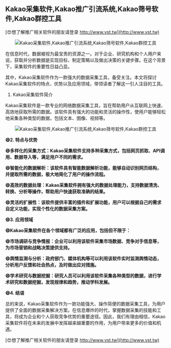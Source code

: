 ## **Kakao采集软件,Kakao推广引流系统,Kakao筛号软件,Kakao群控工具**

[😍想了解推广相关软件的朋友请登录 http://www.vst.tw](http://www.vst.tw)

 <center><img src="https://vst.tw/MP4/tuiguang/png/2.png" alt="Kakao采集软件,Kakao推广引流系统,Kakao筛号软件,Kakao群控工具"></center>

在信息时代，数据被视为最宝贵的资源之一。对于企业、研究机构和个人用户来说，获取并分析数据是实现目标、制定策略以及做出决策的关键步骤。在这个背景下，采集软件的重要性日益凸显。

其中，Kakao采集软件作为一款强大的数据采集工具，备受关注。本文将探讨Kakao采集软件的特点、优势以及应用领域，带领读者了解这一引人注目的工具。

1. Kakao采集软件简介

Kakao采集软件是一款专业的网络数据采集工具，旨在帮助用户从互联网上快速、高效地获取所需的数据。该软件具有强大的功能和灵活的操作性，使用户能够轻松地采集各种类型的数据，包括文本、图像、视频等。

 <center><img src="https://vst.tw/MP4/tuiguang/png/6.png" alt="Kakao采集软件,Kakao推广引流系统,Kakao筛号软件,Kakao群控工具"></center>

**😄2. 特点与优势**

**😄多样化的采集方式：Kakao采集软件支持多种采集方式，包括网页抓取、API调用、数据导入等，满足用户不同的需求。**

**😄智能化的数据解析：该软件具有智能数据解析功能，能够自动识别网页结构，并提取所需的数据，极大地简化了用户的操作流程。**

**😄高效的数据处理：Kakao采集软件拥有强大的数据处理能力，支持数据清洗、转换、分析等操作，帮助用户快速获取准确的结果。**

**😄灵活的扩展性：该软件提供丰富的插件和扩展功能，用户可以根据自己的需求自定义功能，实现个性化的数据采集方案。**

**😄3. 应用领域**

**😄Kakao采集软件在各个领域都有广泛的应用，包括但不限于：**

**😄市场调研与竞争情报：企业可以利用该软件采集市场数据、竞争对手信息等，为市场营销和战略决策提供支持。**

**😄舆情监测与分析：政府部门、媒体机构等可以利用该软件实时监测舆情动态，分析用户反馈和社会热点，及时做出应对措施。**

**😄学术研究与数据挖掘：研究人员可以利用该软件采集各种类型的数据，进行学术研究和数据挖掘，发现规律和趋势，推动学科发展。**

**😄4. 结语**

总的来说，Kakao采集软件作为一款功能强大、操作简便的数据采集工具，为用户提供了全面的数据采集解决方案。在信息爆炸的时代，掌握数据采集的技能和工具，将成为企业和个人获取竞争优势的重要途径。因此，我们有理由相信，Kakao采集软件将在未来的发展中发挥越来越重要的作用，为用户带来更多的价值和机遇。

[😍想了解推广相关软件的朋友请登录 http://www.vst.tw](http://www.vst.tw)



